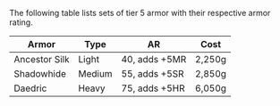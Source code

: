 The following table lists sets of tier 5 armor with their respective armor rating.

| Armor         | Type   | AR            | Cost   |
| ------------- | ------ | ------------- | ------ |
| Ancestor Silk | Light  | 40, adds +5MR | 2,250g |
| Shadowhide    | Medium | 55, adds +5SR | 2,850g |
| Daedric       | Heavy  | 75, adds +5HR | 6,050g |
